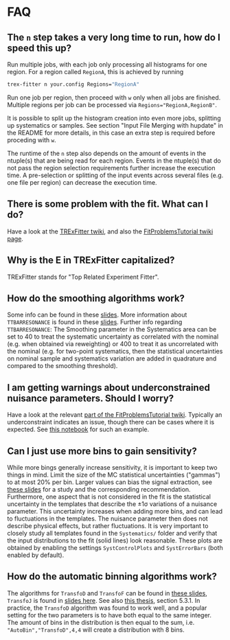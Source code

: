 # FAQ

## The `n` step takes a very long time to run, how do I speed this up?
Run multiple jobs, with each job only processing all histograms for one region. For a region called `RegionA`, this is achieved by running
```bash
trex-fitter n your.config Regions="RegionA"
```
Run one job per region, then proceed with `w` only when all jobs are finished. Multiple regions per job can be processed via `Regions="RegionA,RegionB"`.

It is possible to split up the histogram creation into even more jobs, splitting up systematics or samples. See section "Input File Merging with hupdate" in the README for more details, in this case an extra step is required before proceding with `w`.

The runtime of the `n` step also depends on the amount of events in the ntuple(s) that are being read for each region. Events in the ntuple(s) that do not pass the region selection requirements further increase the execution time. A pre-selection or splitting of the input events across several files (e.g. one file per region) can decrease the execution time.


## There is some problem with the fit. What can I do?
Have a look at the [TRExFitter twiki](https://twiki.cern.ch/twiki/bin/view/AtlasProtected/TtHFitter), and also the [FitProblemsTutorial twiki page](https://twiki.cern.ch/twiki/bin/view/AtlasProtected/FitProblemsTutorial).


## Why is the E in TRExFitter capitalized?
TRExFitter stands for "Top Related Experiment Fitter".


## How do the smoothing algorithms work?
Some info can be found in these [slides](https://indico.cern.ch/event/691683/contributions/2873279/attachments/1593521/2522846/PruningSmoothing.pdf). More information about `TTBARRESONANCE` is found in these [slides](https://indico.cern.ch/event/669913/contributions/2769795/attachments/1549339/2433688/ttres-fullunblind-smooth2-summary2.pdf).
Further info regarding `TTBARRESONANCE`: The Smoothing parameter in the Systematics area can be set to 40 to treat the systematic uncertainty as correlated with the nominal (e.g. when obtained via reweighting) or 400 to treat it as uncorrelated with the nominal (e.g. for two-point systematics, then the statistical uncertainties on nominal sample and systematics variation are added in quadrature and compared to the smoothing threshold).


## I am getting warnings about underconstrained nuisance parameters. Should I worry?
Have a look at the relevant [part of the FitProblemsTutorial twiki](https://twiki.cern.ch/twiki/bin/viewauth/AtlasProtected/FitProblemsTutorial#4_5_Post_fit_constraint_larger_t). Typically an underconstraint indicates an issue, though there can be cases where it is expected. See [this notebook](https://cernbox.cern.ch/index.php/s/DiPdvBlRBQPfHEy) for such an example.


## Can I just use more bins to gain sensitivity?
While more bings generally increase sensitivity, it is important to keep two things in mind. Limit the size of the MC statistical uncertainties ("gammas") to at most 20% per bin. Larger values can bias the signal extraction, see [these slides](https://indico.cern.ch/event/615262/contributions/2484815/) for a study and the corresponding recommendation. Furthermore, one aspect that is not considered in the fit is the statistical uncertainty in the templates that describe the ±1σ variations of a nuisance parameter. This uncertainty increases when adding more bins, and can lead to fluctuations in the templates. The nuisance parameter then does not describe physical effects, but rather fluctuations. It is very important to closely study all templates found in the `Systematics/` folder and verify that the input distributions to the fit (solid lines) look reasonable. These plots are obtained by enabling the settings `SystControlPlots` and `SystErrorBars` (both enabled by default).


## How do the automatic binning algorithms work?
The algorithms for `TransfoD` and `TransfoF` can be found in [these slides](https://indico.cern.ch/event/455289/contributions/1953694), `TransfoJ` is found in [slides here](https://indico.cern.ch/event/472696/contributions/1992693/). See also [this thesis](https://cds.cern.ch/record/2296985/), section 5.3.1. In practice, the `TransfoD` algorithm was found to work well, and a popular setting for the two parameters is to have both equal to the same integer. The amount of bins in the distribution is then equal to the sum, i.e. `"AutoBin","TransfoD",4,4` will create a distribution with 8 bins.
